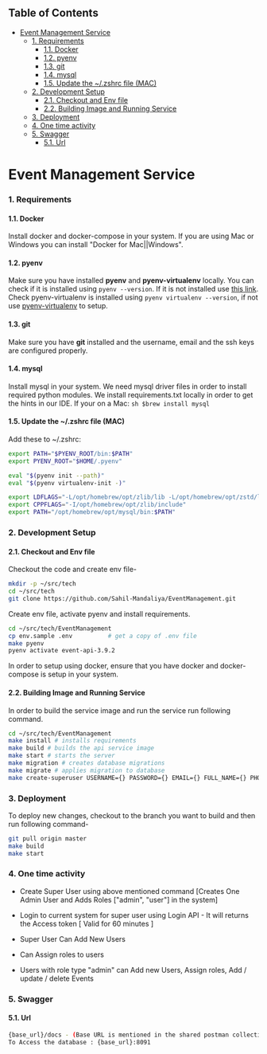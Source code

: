 <!-- START doctoc generated TOC please keep comment here to allow auto update -->
<!-- DON'T EDIT THIS SECTION, INSTEAD RE-RUN doctoc TO UPDATE -->
## Table of Contents

- [Event Management Service](#event-management-service)
    - [1. Requirements](#1-requirements)
      - [1.1. Docker](#11-docker)
      - [1.2. pyenv](#12-pyenv)
      - [1.3. git](#13-git)
      - [1.4. mysql](#14-mysql)
      - [1.5. Update the ~/.zshrc file (MAC)](#15-update-the-zshrc-file-mac)
    - [2. Development Setup](#2-development-setup)
      - [2.1. Checkout and Env file](#21-checkout-and-env-file)
      - [2.2. Building Image and Running Service](#22-building-image-and-running-service)
    - [3. Deployment](#3-deployment)
    - [4. One time activity](#4-one-time-activity)
    - [5. Swagger](#5-swagger)
      - [5.1. Url](#51-url)

<!-- END doctoc generated TOC please keep comment here to allow auto update -->

# Event Management Service

### 1. Requirements

#### 1.1. Docker

Install docker and docker-compose in your system. If you are using Mac or
Windows you can install "Docker for Mac||Windows".

#### 1.2. pyenv

Make sure you have installed **pyenv** and **pyenv-virtualenv** locally. You can check if it is installed
using `pyenv --version`. If it is not installed use [this link](https://github.com/pyenv/pyenv).
Check pyenv-virtualenv is installed using `pyenv virtualenv --version`,
if not use [pyenv-virtualenv](https://github.com/pyenv/pyenv-virtualenv) to setup.

#### 1.3. git

Make sure you have **git** installed and the username, email and the ssh keys are configured properly.

#### 1.4. mysql

Install mysql in your system. We need mysql driver files in order to install required python modules. We install requirements.txt locally in order to get the hints in our IDE.
If your on a Mac:
`sh $brew install mysql `

#### 1.5. Update the ~/.zshrc file (MAC)

Add these to ~/.zshrc:

```sh
export PATH="$PYENV_ROOT/bin:$PATH"
export PYENV_ROOT="$HOME/.pyenv"

eval "$(pyenv init --path)"
eval "$(pyenv virtualenv-init -)"

export LDFLAGS="-L/opt/homebrew/opt/zlib/lib -L/opt/homebrew/opt/zstd/lib"
export CPPFLAGS="-I/opt/homebrew/opt/zlib/include"
export PATH="/opt/homebrew/opt/mysql/bin:$PATH"
```

### 2. Development Setup

#### 2.1. Checkout and Env file

Checkout the code and create env file-

```sh
mkdir -p ~/src/tech
cd ~/src/tech
git clone https://github.com/Sahil-Mandaliya/EventManagement.git
```

Create env file, activate pyenv and install requirements.

```sh
cd ~/src/tech/EventManagement
cp env.sample .env          # get a copy of .env file
make pyenv
pyenv activate event-api-3.9.2
```

In order to setup using docker, ensure that you have docker and docker-compose
is setup in your system.

#### 2.2. Building Image and Running Service

In order to build the service image and run the service run following command.

```sh
cd ~/src/tech/EventManagement
make install # installs requirements
make build # builds the api service image
make start # starts the server
make migration # creates database migrations
make migrate # applies migration to database
make create-superuser USERNAME={} PASSWORD={} EMAIL={} FULL_NAME={} PHONE={} # Creates User With Admin Access

```

### 3. Deployment

To deploy new changes, checkout to the branch you want to build and
then run following command-

```sh
git pull origin master
make build
make start
```


### 4. One time activity

* Create Super User using above mentioned command [Creates One Admin User and Adds Roles ["admin", "user"] in the system]
* Login to current system for super user using Login API - It will returns the Access token [ Valid for 60 minutes ]
* Super User Can Add New Users
* Can Assign roles to users

* Users with role type "admin" can Add new Users, Assign roles, Add / update / delete Events


### 5. Swagger
#### 5.1. Url
```sh
{base_url}/docs - (Base URL is mentioned in the shared postman collection)
To Access the database : {base_url}:8091
```
